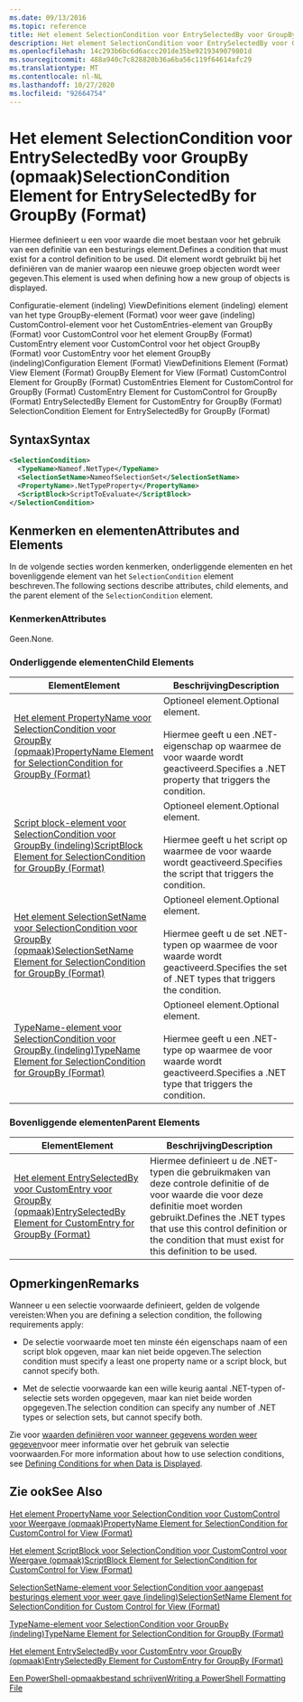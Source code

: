 ```yaml
---
ms.date: 09/13/2016
ms.topic: reference
title: Het element SelectionCondition voor EntrySelectedBy voor GroupBy (opmaak)
description: Het element SelectionCondition voor EntrySelectedBy voor GroupBy (opmaak)
ms.openlocfilehash: 14c293b6bc6d6accc201de35be9219349079801d
ms.sourcegitcommit: 488a940c7c828820b36a6ba56c119f64614afc29
ms.translationtype: MT
ms.contentlocale: nl-NL
ms.lasthandoff: 10/27/2020
ms.locfileid: "92664754"
---
```

# <a name="selectioncondition-element-for-entryselectedby-for-groupby-format"></a><span data-ttu-id="759bd-103">Het element SelectionCondition voor EntrySelectedBy voor GroupBy (opmaak)</span><span class="sxs-lookup"><span data-stu-id="759bd-103">SelectionCondition Element for EntrySelectedBy for GroupBy (Format)</span></span>

<span data-ttu-id="759bd-104">Hiermee definieert u een voor waarde die moet bestaan voor het gebruik van een definitie van een besturings element.</span><span class="sxs-lookup"><span data-stu-id="759bd-104">Defines a condition that must exist for a control definition to be used.</span></span> <span data-ttu-id="759bd-105">Dit element wordt gebruikt bij het definiëren van de manier waarop een nieuwe groep objecten wordt weer gegeven.</span><span class="sxs-lookup"><span data-stu-id="759bd-105">This element is used when defining how a new group of objects is displayed.</span></span>

<span data-ttu-id="759bd-106">Configuratie-element (indeling) ViewDefinitions element (indeling) element van het type GroupBy-element (Format) voor weer gave (indeling) CustomControl-element voor het CustomEntries-element van GroupBy (Format) voor CustomControl voor het element GroupBy (Format) CustomEntry element voor CustomControl voor het object GroupBy (Format) voor CustomEntry voor het element GroupBy (indeling)</span><span class="sxs-lookup"><span data-stu-id="759bd-106">Configuration Element (Format) ViewDefinitions Element (Format) View Element (Format) GroupBy Element for View (Format) CustomControl Element for GroupBy (Format) CustomEntries Element for CustomControl for GroupBy (Format) CustomEntry Element for CustomControl for GroupBy (Format) EntrySelectedBy Element for CustomEntry for GroupBy (Format) SelectionCondition Element for EntrySelectedBy for GroupBy (Format)</span></span>

## <a name="syntax"></a><span data-ttu-id="759bd-107">Syntax</span><span class="sxs-lookup"><span data-stu-id="759bd-107">Syntax</span></span>

```xml
<SelectionCondition>
  <TypeName>Nameof.NetType</TypeName>
  <SelectionSetName>NameofSelectionSet</SelectionSetName>
  <PropertyName>.NetTypeProperty</PropertyName>
  <ScriptBlock>ScriptToEvaluate</ScriptBlock>
</SelectionCondition>
```

## <a name="attributes-and-elements"></a><span data-ttu-id="759bd-108">Kenmerken en elementen</span><span class="sxs-lookup"><span data-stu-id="759bd-108">Attributes and Elements</span></span>

<span data-ttu-id="759bd-109">In de volgende secties worden kenmerken, onderliggende elementen en het bovenliggende element van het `SelectionCondition` element beschreven.</span><span class="sxs-lookup"><span data-stu-id="759bd-109">The following sections describe attributes, child elements, and the parent element of the `SelectionCondition` element.</span></span>

### <a name="attributes"></a><span data-ttu-id="759bd-110">Kenmerken</span><span class="sxs-lookup"><span data-stu-id="759bd-110">Attributes</span></span>

<span data-ttu-id="759bd-111">Geen.</span><span class="sxs-lookup"><span data-stu-id="759bd-111">None.</span></span>

### <a name="child-elements"></a><span data-ttu-id="759bd-112">Onderliggende elementen</span><span class="sxs-lookup"><span data-stu-id="759bd-112">Child Elements</span></span>

|<span data-ttu-id="759bd-113">Element</span><span class="sxs-lookup"><span data-stu-id="759bd-113">Element</span></span>|<span data-ttu-id="759bd-114">Beschrijving</span><span class="sxs-lookup"><span data-stu-id="759bd-114">Description</span></span>|
|-------------|-----------------|
|[<span data-ttu-id="759bd-115">Het element PropertyName voor SelectionCondition voor GroupBy (opmaak)</span><span class="sxs-lookup"><span data-stu-id="759bd-115">PropertyName Element for SelectionCondition for GroupBy (Format)</span></span>](./propertyname-element-for-selectioncondition-for-groupby-format.md)|<span data-ttu-id="759bd-116">Optioneel element.</span><span class="sxs-lookup"><span data-stu-id="759bd-116">Optional element.</span></span><br /><br /> <span data-ttu-id="759bd-117">Hiermee geeft u een .NET-eigenschap op waarmee de voor waarde wordt geactiveerd.</span><span class="sxs-lookup"><span data-stu-id="759bd-117">Specifies a .NET property that triggers the condition.</span></span>|
|[<span data-ttu-id="759bd-118">Script block-element voor SelectionCondition voor GroupBy (indeling)</span><span class="sxs-lookup"><span data-stu-id="759bd-118">ScriptBlock Element for SelectionCondition for GroupBy (Format)</span></span>](./scriptblock-element-for-selectioncondition-for-entryselectedby-for-groupby-format.md)|<span data-ttu-id="759bd-119">Optioneel element.</span><span class="sxs-lookup"><span data-stu-id="759bd-119">Optional element.</span></span><br /><br /> <span data-ttu-id="759bd-120">Hiermee geeft u het script op waarmee de voor waarde wordt geactiveerd.</span><span class="sxs-lookup"><span data-stu-id="759bd-120">Specifies the script that triggers the condition.</span></span>|
|[<span data-ttu-id="759bd-121">Het element SelectionSetName voor SelectionCondition voor GroupBy (opmaak)</span><span class="sxs-lookup"><span data-stu-id="759bd-121">SelectionSetName Element for SelectionCondition for GroupBy (Format)</span></span>](./selectionsetname-element-for-selectioncondition-for-groupby-format.md)|<span data-ttu-id="759bd-122">Optioneel element.</span><span class="sxs-lookup"><span data-stu-id="759bd-122">Optional element.</span></span><br /><br /> <span data-ttu-id="759bd-123">Hiermee geeft u de set .NET-typen op waarmee de voor waarde wordt geactiveerd.</span><span class="sxs-lookup"><span data-stu-id="759bd-123">Specifies the set of .NET types that triggers the condition.</span></span>|
|[<span data-ttu-id="759bd-124">TypeName-element voor SelectionCondition voor GroupBy (indeling)</span><span class="sxs-lookup"><span data-stu-id="759bd-124">TypeName Element for SelectionCondition for GroupBy  (Format)</span></span>](./typename-element-for-selectioncondition-for-groupby-format.md)|<span data-ttu-id="759bd-125">Optioneel element.</span><span class="sxs-lookup"><span data-stu-id="759bd-125">Optional element.</span></span><br /><br /> <span data-ttu-id="759bd-126">Hiermee geeft u een .NET-type op waarmee de voor waarde wordt geactiveerd.</span><span class="sxs-lookup"><span data-stu-id="759bd-126">Specifies a .NET type that triggers the condition.</span></span>|

### <a name="parent-elements"></a><span data-ttu-id="759bd-127">Bovenliggende elementen</span><span class="sxs-lookup"><span data-stu-id="759bd-127">Parent Elements</span></span>

|<span data-ttu-id="759bd-128">Element</span><span class="sxs-lookup"><span data-stu-id="759bd-128">Element</span></span>|<span data-ttu-id="759bd-129">Beschrijving</span><span class="sxs-lookup"><span data-stu-id="759bd-129">Description</span></span>|
|-------------|-----------------|
|[<span data-ttu-id="759bd-130">Het element EntrySelectedBy voor CustomEntry voor GroupBy (opmaak)</span><span class="sxs-lookup"><span data-stu-id="759bd-130">EntrySelectedBy Element for CustomEntry for GroupBy (Format)</span></span>](./entryselectedby-element-for-customentry-for-groupby-format.md)|<span data-ttu-id="759bd-131">Hiermee definieert u de .NET-typen die gebruikmaken van deze controle definitie of de voor waarde die voor deze definitie moet worden gebruikt.</span><span class="sxs-lookup"><span data-stu-id="759bd-131">Defines the .NET types that use this control definition or the condition that must exist for this definition to be used.</span></span>|

## <a name="remarks"></a><span data-ttu-id="759bd-132">Opmerkingen</span><span class="sxs-lookup"><span data-stu-id="759bd-132">Remarks</span></span>

<span data-ttu-id="759bd-133">Wanneer u een selectie voorwaarde definieert, gelden de volgende vereisten:</span><span class="sxs-lookup"><span data-stu-id="759bd-133">When you are defining a selection condition, the following requirements apply:</span></span>

- <span data-ttu-id="759bd-134">De selectie voorwaarde moet ten minste één eigenschaps naam of een script blok opgeven, maar kan niet beide opgeven.</span><span class="sxs-lookup"><span data-stu-id="759bd-134">The selection condition must specify a least one property name or a script block, but cannot specify both.</span></span>

- <span data-ttu-id="759bd-135">Met de selectie voorwaarde kan een wille keurig aantal .NET-typen of-selectie sets worden opgegeven, maar kan niet beide worden opgegeven.</span><span class="sxs-lookup"><span data-stu-id="759bd-135">The selection condition can specify any number of .NET types or selection sets, but cannot specify both.</span></span>

<span data-ttu-id="759bd-136">Zie voor [waarden definiëren voor wanneer gegevens worden weer gegeven](./defining-conditions-for-displaying-data.md)voor meer informatie over het gebruik van selectie voorwaarden.</span><span class="sxs-lookup"><span data-stu-id="759bd-136">For more information about how to use selection conditions, see [Defining Conditions for when Data is Displayed](./defining-conditions-for-displaying-data.md).</span></span>

## <a name="see-also"></a><span data-ttu-id="759bd-137">Zie ook</span><span class="sxs-lookup"><span data-stu-id="759bd-137">See Also</span></span>

[<span data-ttu-id="759bd-138">Het element PropertyName voor SelectionCondition voor CustomControl voor Weergave (opmaak)</span><span class="sxs-lookup"><span data-stu-id="759bd-138">PropertyName Element for SelectionCondition for CustomControl for View (Format)</span></span>](./propertyname-element-for-selectioncondition-for-customcontrol-for-view-format.md)

[<span data-ttu-id="759bd-139">Het element ScriptBlock voor SelectionCondition voor CustomControl voor Weergave (opmaak)</span><span class="sxs-lookup"><span data-stu-id="759bd-139">ScriptBlock Element for SelectionCondition for CustomControl for View (Format)</span></span>](./scriptblock-element-for-selectioncondition-for-customcontrol-for-view-format.md)

[<span data-ttu-id="759bd-140">SelectionSetName-element voor SelectionCondition voor aangepast besturings element voor weer gave (indeling)</span><span class="sxs-lookup"><span data-stu-id="759bd-140">SelectionSetName Element for SelectionCondition for Custom Control for View (Format)</span></span>](./selectionsetname-element-for-selectioncondition-for-customcontrol-for-view-format.md)

[<span data-ttu-id="759bd-141">TypeName-element voor SelectionCondition voor GroupBy (indeling)</span><span class="sxs-lookup"><span data-stu-id="759bd-141">TypeName Element for SelectionCondition for GroupBy  (Format)</span></span>](./typename-element-for-selectioncondition-for-groupby-format.md)

[<span data-ttu-id="759bd-142">Het element EntrySelectedBy voor CustomEntry voor GroupBy (opmaak)</span><span class="sxs-lookup"><span data-stu-id="759bd-142">EntrySelectedBy Element for CustomEntry for GroupBy (Format)</span></span>](./entryselectedby-element-for-customentry-for-groupby-format.md)

[<span data-ttu-id="759bd-143">Een PowerShell-opmaakbestand schrijven</span><span class="sxs-lookup"><span data-stu-id="759bd-143">Writing a PowerShell Formatting File</span></span>](./writing-a-powershell-formatting-file.md)
